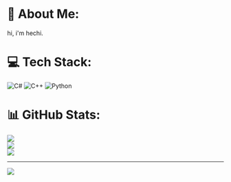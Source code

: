# 💫 About Me:
hi, i'm hechi.<br>


# 💻 Tech Stack:
![C#](https://img.shields.io/badge/c%23-%23239120.svg?style=for-the-badge&logo=csharp&logoColor=white) ![C++](https://img.shields.io/badge/c++-%2300599C.svg?style=for-the-badge&logo=c%2B%2B&logoColor=white) ![Python](https://img.shields.io/badge/python-3670A0?style=for-the-badge&logo=python&logoColor=ffdd54)
# 📊 GitHub Stats:
![](https://github-readme-stats.vercel.app/api?username=hechihe&theme=dark&hide_border=false&include_all_commits=false&count_private=false)<br/>
![](https://github-readme-streak-stats.herokuapp.com/?user=hechihe&theme=dark&hide_border=false)<br/>
![](https://github-readme-stats.vercel.app/api/top-langs/?username=hechihe&theme=dark&hide_border=false&include_all_commits=false&count_private=false&layout=compact)

---
[![](https://visitcount.itsvg.in/api?id=hechihe&icon=0&color=0)](https://visitcount.itsvg.in)

<!-- Proudly created with GPRM ( https://gprm.itsvg.in ) -->
